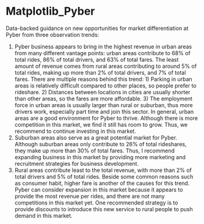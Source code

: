 # Matplotlib_Pyber
Data-backed guidance on new opportunities for market differentiation at Pyber from three observation trends:
1.	Pyber business appears to bring in the highest revenue in urban areas from many different vantage points: urban areas contribute to 68% of total rides, 86% of total drivers, and 63% of total fares. The least amount of revenue comes from rural areas contributing to around 5% of total rides, making up more than 2% of total drivers, and 7% of total fares. There are multiple reasons behind this trend: 1) Parking in urban areas is relatively difficult compared to other places, so people prefer to rideshare. 2) Distances between locations in cities are usually shorter than other areas, so the fares are more affordable. 3) The employment force in urban areas is usually larger than rural or suburban, thus more drivers work, especially part time and join this sector. In general, urban areas are a good environment for Pyber to thrive. Although there is more competition in this market, we find it still has room to grow. Thus, we recommend to continue investing in this market. 
2.	Suburban areas also serve as a great potential market for Pyber. Although suburban areas only contribute to 26% of total rideshares, they make up more than 30% of total fares. Thus, I recommend expanding business in this market by providing more marketing and recruitment strategies for business development.
3.	Rural areas contribute least to the total revenue, with more than 2% of total drivers and 5% of total rides. Beside some common reasons such as consumer habit, higher fare is another of the causes for this trend. Pyber can consider expansion in this market because it appears to provide the most revenue per rides, and there are not many competitions in this market yet. One recommended strategy is to provide discounts to introduce this new service to rural people to push demand in this market. 




